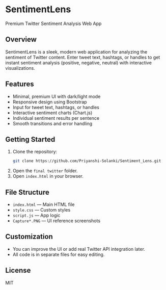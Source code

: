 # SentimentLens

Premium Twitter Sentiment Analysis Web App

## Overview
SentimentLens is a sleek, modern web application for analyzing the sentiment of Twitter content. Enter tweet text, hashtags, or handles to get instant sentiment analysis (positive, negative, neutral) with interactive visualizations.

## Features
- Minimal, premium UI with dark/light mode
- Responsive design using Bootstrap
- Input for tweet text, hashtags, or handles
- Interactive sentiment charts (Chart.js)
- Individual sentiment results per sentence
- Smooth transitions and error handling

## Getting Started
1. Clone the repository:
   ```bash
   git clone https://github.com/Priyanshi-Solanki/Sentiment_Lens.git
   ```
2. Open the `final twitter` folder.
3. Open `index.html` in your browser.

## File Structure
- `index.html` — Main HTML file
- `style.css` — Custom styles
- `script.js` — App logic
- `Capture*.PNG` — UI reference screenshots

## Customization
- You can improve the UI or add real Twitter API integration later.
- All code is in separate files for easy editing.

## License
MIT
